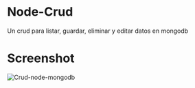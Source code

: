 # Node-Crud
Un crud para listar, guardar, eliminar y editar datos en mongodb

# Screenshot
![Crud-node-mongodb](https://user-images.githubusercontent.com/54685136/64047192-1f975b00-cb3c-11e9-9d18-4ec9be970af4.png)
